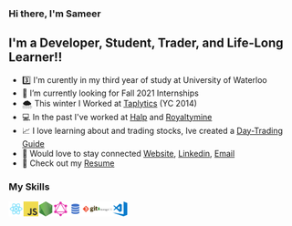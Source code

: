 ### Hi there, I'm Sameer

## I'm a Developer, Student, Trader, and Life-Long Learner!!

- 3️⃣   I'm curently in my third year of study at University of Waterloo
- 👀   I’m currently looking for Fall 2021 Internships
- 🌨   This winter I Worked at [Taplytics](https://taplytics.com/) (YC 2014)
- 💻   In the past I've worked at [Halp](https://halp.co/) and [Royaltymine](https://royaltymine.com/)
- 📈   I love learning about and trading stocks, Ive created a [Day-Trading Guide](https://sameerk.ca/#/stocks)
- 🤝   Would love to stay connected [Website](https://sameerk.ca/#/), [Linkedin](https://www.linkedin.com/in/sameerkhan5669/), [Email](mailto:sa74khan@uwaterloo.ca)
- 📄   Check out my [Resume](https://sameerk.ca/#/resume)
  <br />

### My Skills

<img align="left" alt="React" width="26px" src="https://raw.githubusercontent.com/github/explore/80688e429a7d4ef2fca1e82350fe8e3517d3494d/topics/react/react.png" />
<img align="left" alt="JavaScript" width="26px" src="https://raw.githubusercontent.com/github/explore/80688e429a7d4ef2fca1e82350fe8e3517d3494d/topics/javascript/javascript.png" />
<img align="left" alt="Node.js" width="26px" src="https://raw.githubusercontent.com/github/explore/80688e429a7d4ef2fca1e82350fe8e3517d3494d/topics/nodejs/nodejs.png" />
<img align="left" alt="GraphQL" width="26px" src="https://raw.githubusercontent.com/github/explore/80688e429a7d4ef2fca1e82350fe8e3517d3494d/topics/graphql/graphql.png" />
<img align="left" alt="SQL" width="26px" src="https://raw.githubusercontent.com/github/explore/80688e429a7d4ef2fca1e82350fe8e3517d3494d/topics/sql/sql.png" />
<img align="left" alt="Git" width="26px" src="https://raw.githubusercontent.com/github/explore/80688e429a7d4ef2fca1e82350fe8e3517d3494d/topics/git/git.png" />
<img align="left" alt="MongoDB" width="26px" src="https://raw.githubusercontent.com/github/explore/80688e429a7d4ef2fca1e82350fe8e3517d3494d/topics/mongodb/mongodb.png" />
<img align="left" alt="Visual Studio Code" width="26px" src="https://raw.githubusercontent.com/github/explore/80688e429a7d4ef2fca1e82350fe8e3517d3494d/topics/visual-studio-code/visual-studio-code.png" />

<br />
<br />
